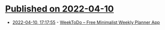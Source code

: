 # [Published on 2022-04-10](index.md)

* [2022-04-10, 17:17:55](https://news.ycombinator.com/item?id=30979251) - [WeekToDo – Free Minimalist Weekly Planner App](https://weektodo.me/)
